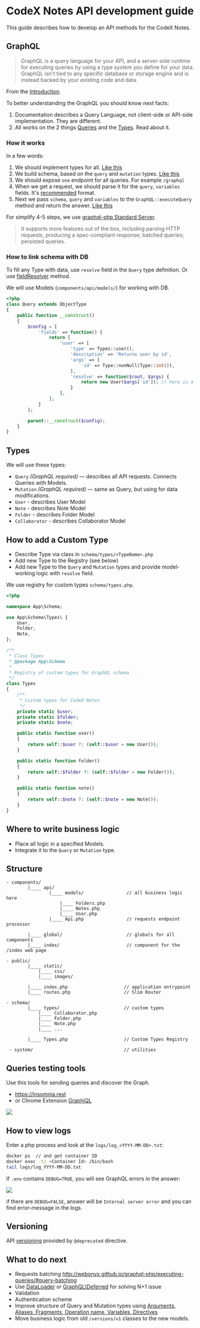 # CodeX Notes API development guide

This guide describes how to develop an API methods for the CodeX Notes.

## GraphQL

> GraphQL is a query language for your API, and a server-side runtime for executing queries by using a type system you define for your data. GraphQL isn't tied to any specific database or storage engine and is instead backed by your existing code and data.

From the [Introduction](http://graphql.org/learn/).

To better understanding the GraphQL you should know next facts:

1. Documentation describes a Query Language, not client-side or API-side implementation. They are different.
2. All works on the 2 things [Queries](http://graphql.org/learn/queries/) and the [Types](http://graphql.org/learn/schema/). Read about it.

### How it works

In a few words:

1. We should implement types for all. [Like this](http://webonyx.github.io/graphql-php/type-system/object-types/) 
2. We build schema, based on the `query` and `mutation` types. [Like this](http://webonyx.github.io/graphql-php/type-system/schema/)
3. We should expose `one` endpoint for all queries. For example `/graphql` 
4. When we get a request, we should parse it for the `query`, `variables` fields. It's [recommended](http://graphql.org/learn/serving-over-http/) format. 
5. Next we pass `schema`, `query` and `variables` to the `GraphQL::executeQuery` method and return the answer. [Like this](http://webonyx.github.io/graphql-php/getting-started/)

For simplify 4-5 steps, we use [graphql-php Standard Server](http://webonyx.github.io/graphql-php/executing-queries/#using-server).

> It supports more features out of the box, including parsing HTTP requests, producing a spec-compliant response; batched queries; persisted queries.

### How to link schema with DB

To fill any Type with data, use `resolve` field in the `Query` type definition. Or use [fieldResolver](http://webonyx.github.io/graphql-php/data-fetching/) method.

We will use Models (`components/api/models/`) for working with DB.
 
```php
<?php
class Query extends ObjectType
{
    public function __construct()
    {
        $config = [
            'fields' => function() {
                return [
                    'user' => [
                        'type' => Types::user(),
                        'description' => 'Returns user by id',
                        'args' => [
                            'id' => Type::nonNull(Type::int()),
                        ],
                        'resolve' => function($root, $args) {
                            return new User($args['id']); // here is a DataFetching
                        }
                    ],
                ];
            }
        ];

        parent::__construct($config);
    }
}

```

## Types 

We will use these types:

- `Query` _(GraphQL required)_ — describes all API requests. Connects Queries with Models.
- `Mutation` _(GraphQL required)_ — same as Query, but using for data modifications.
- `User` - describes User Model
- `Note` - describes Note Model
- `Folder` - describes Folder Model
- `Collaborator` - describes Collaborator Model

## How to add a Custom Type

- Describe Type via class in `schema/types/<TypeName>.php`
- Add new Type to the Registry (see below)
- Add new Type to the `Query` and `Mutation` types and provide model-working logic with `resolve` field. 

We use registry for custom types `schema/types.php`. 

```php
<?php

namespace App\Schema;

use App\Schema\Types\ {
    User,
    Folder,
    Note,
};

/**
 * Class Types
 * @package App\Schema
 *
 * Registry of custom types for GraphQL schema
 */
class Types
{
    /**
     * Custom types for CodeX Notes
     */
    private static $user;
    private static $folder;
    private static $note;

    public static function user()
    {
        return self::$user ?: (self::$user = new User());
    }

    public static function folder()
    {
        return self::$folder ?: (self::$folder = new Folder());
    }

    public static function note()
    {
        return self::$note ?: (self::$note = new Note());
    }
}
```

## Where to write business logic

- Place all logic in a specified Models.
- Integrate it to the `Query` or `Mutation` type.

## Structure

```
- components/
        |____ api/
                |____ models/                // all business logic here
                    |____ Folders.php
                    |____ Notes.php
                    |____ User.php
                |____ Api.php                // requests endpoint processor
                
        |____ global/                        // globals for all components
        |____ index/                         // component for the /index web page
        
- public/
        |____ static/   
            |____ css/
            |____ images/
            
        |____ index.php                     // application entrypoint
        |____ routes.php                    // Slim Router 
       
- schema/
        |____ types/                        // custom types
            |____ Collaborator.php
            |____ Folder.php
            |____ Note.php
            |____ ...
            
        |____ Types.php                     // Custom Types Registry
        
 - system/                                  // utilities

```

## Queries testing tools

Use this tools for sending queries and discover the Graph.

- https://insomnia.rest
- or Chrome Extension [GraphiQL](https://chrome.google.com/webstore/detail/chromeiql/fkkiamalmpiidkljmicmjfbieiclmeij)

![](./images/query-sample.jpeg)

## How to view logs

Enter a php process and look at the `logs/log_<YYYY-MM-DD>.txt`:

```bash
docker ps  // and get container ID
docker exec -ti <Container Id> /bin/bash
tail logs/log_YYYY-MM-DD.txt
```

If `.env` contains `DEBUG=TRUE`, you will see GraphQL errors in the answer:

![](./images/error-sample.jpeg)

if there are `DEBUG=FALSE`, answer will be `Internal server error` and you can find error-message in the logs.

## Versioning

API [versioning](./images/error-sample.jpeg) provided by `@deprecated` directive.

## What to do next

- Requests batching http://webonyx.github.io/graphql-php/executing-queries/#query-batching
- Use [DataLoader](https://github.com/facebook/dataloader) or [GraphQL\Deferred](http://webonyx.github.io/graphql-php/data-fetching/#solving-n1-problem) for solving N+1 issue
- Validation
- Authentication scheme 
- Improve structure of Query and Mutation types using [Arguments, Aliases, Fragments, Operation name, Variables, Directives](http://graphql.org/learn/queries/)
- Move business logic from old `/versions/v1` classes to the new models.